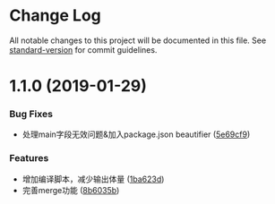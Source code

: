 # Change Log

All notable changes to this project will be documented in this file. See [standard-version](https://github.com/conventional-changelog/standard-version) for commit guidelines.

<a name="1.1.0"></a>
# 1.1.0 (2019-01-29)


### Bug Fixes

* 处理main字段无效问题&加入package.json beautifier ([5e69cf9](https://github.com/chenqiangmingyu/merge-package-dependencies/commit/5e69cf9))


### Features

* 增加编译脚本，减少输出体量 ([1ba623d](https://github.com/chenqiangmingyu/merge-package-dependencies/commit/1ba623d))
* 完善merge功能 ([8b6035b](https://github.com/chenqiangmingyu/merge-package-dependencies/commit/8b6035b))
